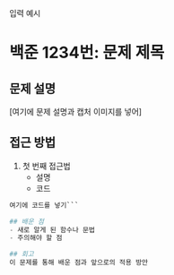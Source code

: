 입력 예시
# 백준 1234번: 문제 제목

## 문제 설명
[여기에 문제 설명과 캡처 이미지를 넣어]

## 접근 방법
1. 첫 번째 접근법
   - 설명
   - 코드
```python
여기에 코드를 넣기```

## 배운 점
- 새로 알게 된 함수나 문법
- 주의해야 할 점

## 회고
이 문제를 통해 배운 점과 앞으로의 적용 방안
